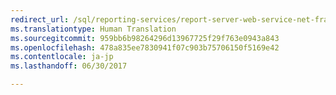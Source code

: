 ```yaml
---
redirect_url: /sql/reporting-services/report-server-web-service-net-framework-exception-handling/introducing-exception-handling-in-reporting-services
ms.translationtype: Human Translation
ms.sourcegitcommit: 959bb6b98264296d13967725f29f763e0943a843
ms.openlocfilehash: 478a835ee7830941f07c903b75706150f5169e42
ms.contentlocale: ja-jp
ms.lasthandoff: 06/30/2017

---
```


